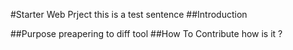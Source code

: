 #Starter Web Prject
this is a test sentence
##Introduction

##Purpose
preapering to diff tool
##How To Contribute
how is it ?
